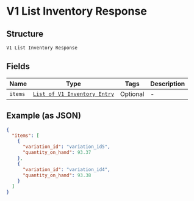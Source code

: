 
# V1 List Inventory Response

## Structure

`V1 List Inventory Response`

## Fields

| Name | Type | Tags | Description |
|  --- | --- | --- | --- |
| `items` | [`List of V1 Inventory Entry`](/doc/models/v1-inventory-entry.md) | Optional | - |

## Example (as JSON)

```json
{
  "items": [
    {
      "variation_id": "variation_id5",
      "quantity_on_hand": 93.37
    },
    {
      "variation_id": "variation_id4",
      "quantity_on_hand": 93.38
    }
  ]
}
```

